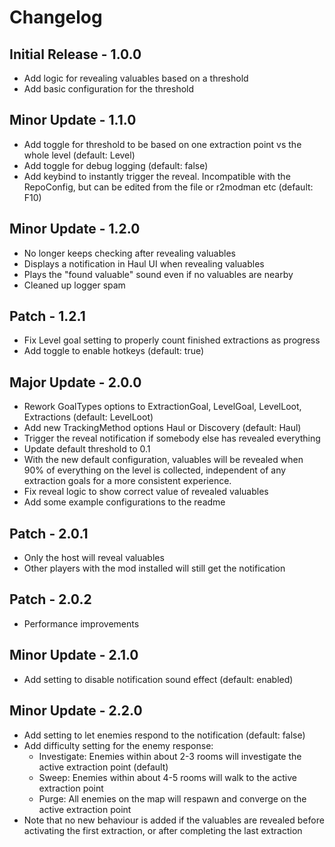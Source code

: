 # Changelog

## Initial Release - 1.0.0

- Add logic for revealing valuables based on a threshold
- Add basic configuration for the threshold

## Minor Update - 1.1.0

- Add toggle for threshold to be based on one extraction point vs the whole level (default: Level)
- Add toggle for debug logging (default: false)
- Add keybind to instantly trigger the reveal. Incompatible with the RepoConfig, but can be edited from the file or r2modman etc (default: F10)

## Minor Update - 1.2.0

- No longer keeps checking after revealing valuables
- Displays a notification in Haul UI when revealing valuables
- Plays the "found valuable" sound even if no valuables are nearby
- Cleaned up logger spam

## Patch - 1.2.1

- Fix Level goal setting to properly count finished extractions as progress
- Add toggle to enable hotkeys (default: true)

## Major Update - 2.0.0

- Rework GoalTypes options to ExtractionGoal, LevelGoal, LevelLoot, Extractions (default: LevelLoot)
- Add new TrackingMethod options Haul or Discovery (default: Haul)
- Trigger the reveal notification if somebody else has revealed everything
- Update default threshold to 0.1
- With the new default configuration, valuables will be revealed when 90% of everything on the level is collected, independent of any extraction goals for a more consistent experience.
- Fix reveal logic to show correct value of revealed valuables
- Add some example configurations to the readme

## Patch - 2.0.1

- Only the host will reveal valuables
- Other players with the mod installed will still get the notification

## Patch - 2.0.2

- Performance improvements

## Minor Update - 2.1.0

- Add setting to disable notification sound effect (default: enabled)

## Minor Update - 2.2.0

- Add setting to let enemies respond to the notification (default: false)
- Add difficulty setting for the enemy response:
  - Investigate: Enemies within about 2-3 rooms will investigate the active extraction point (default)
  - Sweep: Enemies within about 4-5 rooms will walk to the active extraction point
  - Purge: All enemies on the map will respawn and converge on the active extraction point
- Note that no new behaviour is added if the valuables are revealed before activating the first extraction, or after completing the last extraction
